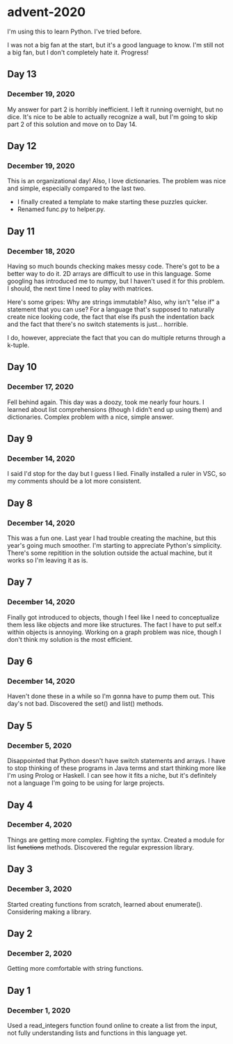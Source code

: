 # advent-2020
I'm using this to learn Python. I've tried before.

I was not a big fan at the start, but it's a good language to know. I'm still not a big fan, but I don't completely hate it. Progress!

## Day 13
### December 19, 2020
My answer for part 2 is horribly inefficient. I left it running overnight, but no dice. It's nice to be able to actually recognize a wall, but I'm going to skip part 2 of this solution and move on to Day 14.

## Day 12
### December 19, 2020
This is an organizational day! Also, I love dictionaries. The problem was nice and simple, especially compared to the last two.

- I finally created a template to make starting these puzzles quicker. 
- Renamed func.py to helper.py.

## Day 11
### December 18, 2020
Having so much bounds checking makes messy code. There's got to be a better way to do it. 2D arrays are difficult to use in this language. Some googling has introduced me to numpy, but I haven't used it for this problem. I should, the next time I need to play with matrices.

Here's some gripes: Why are strings immutable? Also, why isn't "else if" a statement that you can use? For a language that's supposed to naturally create nice looking code, the fact that else ifs push the indentation back and the fact that there's no switch statements is just... horrible.

I do, however, appreciate the fact that you can do multiple returns through a k-tuple.
## Day 10
### December 17, 2020
Fell behind again. This day was a doozy, took me nearly four hours. I learned about list comprehensions (though I didn't end up using them) and dictionaries. Complex problem with a nice, simple answer.

## Day 9
### December 14, 2020
I said I'd stop for the day but I guess I lied. Finally installed a ruler in VSC, so my comments should be a lot more consistent.

## Day 8
### December 14, 2020
This was a fun one. Last year I had trouble creating the machine, but this year's going much smoother. I'm starting to appreciate Python's simplicity. There's some repitition in the solution outside the actual machine, but it works so I'm leaving it as is.

## Day 7
### December 14, 2020
Finally got introduced to objects, though I feel like I need to conceptualize them less like objects and more like structures. The fact I have to put self.x within objects is annoying. Working on a graph problem was nice, though I don't think my solution is the most efficient.

## Day 6
### December 14, 2020
Haven't done these in a while so I'm gonna have to pump them out. This day's not bad. Discovered the set() and list() methods.

## Day 5
### December 5, 2020
Disappointed that Python doesn't have switch statements and arrays. I have to stop thinking of these programs in Java terms and start thinking more like I'm using Prolog or Haskell. I can see how it fits a niche, but it's definitely not a language I'm going to be using for large projects.

## Day 4
### December 4, 2020
Things are getting more complex. Fighting the syntax. Created a module for list ~~functions~~ methods. Discovered the regular expression library.

## Day 3
### December 3, 2020
Started creating functions from scratch, learned about enumerate(). Considering making a library.

## Day 2
### December 2, 2020
Getting more comfortable with string functions.

## Day 1
### December 1, 2020
Used a read_integers function found online to create a list from the input, not fully understanding lists and functions in this language yet.








